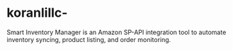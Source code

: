 # koranlillc-
Smart Inventory Manager is an Amazon SP-API integration tool to automate inventory syncing, product listing, and order monitoring.
